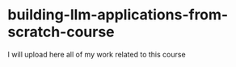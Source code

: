 # building-llm-applications-from-scratch-course
I will upload here all of my work related to this course

